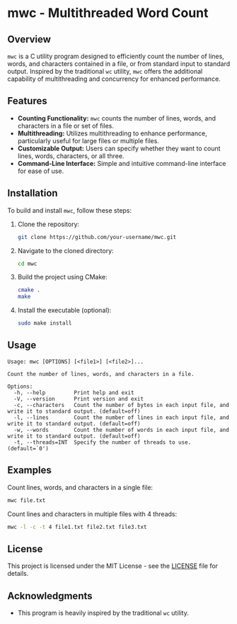 # mwc - Multithreaded Word Count

## Overview

`mwc` is a C utility program designed to efficiently count the number of lines, words, and characters contained in a file, or from standard input to standard output. Inspired by the traditional `wc` utility, `mwc` offers the additional capability of multithreading and concurrency for enhanced performance.

## Features

- **Counting Functionality:** `mwc` counts the number of lines, words, and characters in a file or set of files.
- **Multithreading:** Utilizes multithreading to enhance performance, particularly useful for large files or multiple files.
- **Customizable Output:** Users can specify whether they want to count lines, words, characters, or all three.
- **Command-Line Interface:** Simple and intuitive command-line interface for ease of use.

## Installation

To build and install `mwc`, follow these steps:

1. Clone the repository:

   ```bash
   git clone https://github.com/your-username/mwc.git
   ```

2. Navigate to the cloned directory:

   ```bash
   cd mwc
   ```

3. Build the project using CMake:

   ```bash
   cmake .
   make
   ```

4. Install the executable (optional):

   ```bash
   sudo make install
   ```

## Usage

```
Usage: mwc [OPTIONS] [<file1>] [<file2>]...

Count the number of lines, words, and characters in a file.

Options:
  -h, --help         Print help and exit
  -V, --version      Print version and exit
  -c, --characters   Count the number of bytes in each input file, and write it to standard output. (default=off)
  -l, --lines        Count the number of lines in each input file, and write it to standard output. (default=off)
  -w, --words        Count the number of words in each input file, and write it to standard output. (default=off)
  -t, --threads=INT  Specify the number of threads to use. (default=`0')
```

## Examples

Count lines, words, and characters in a single file:

```bash
mwc file.txt
```

Count lines and characters in multiple files with 4 threads:

```bash
mwc -l -c -t 4 file1.txt file2.txt file3.txt
```

## License

This project is licensed under the MIT License - see the [LICENSE](LICENSE) file for details.

## Acknowledgments

- This program is heavily inspired by the traditional `wc` utility.
